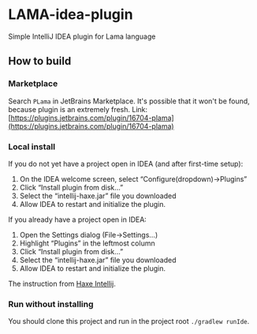 # LAMA-idea-plugin
Simple IntelliJ IDEA plugin for Lama language

## How to build

### Marketplace 
Search `PLama` in JetBrains Marketplace. It's possible that it won't be found, because plugin is an extremely fresh.
Link: [https://plugins.jetbrains.com/plugin/16704-plama](https://plugins.jetbrains.com/plugin/16704-plama)


### Local install

If you do not yet have a project open in IDEA (and after first-time setup):
1. On the IDEA welcome screen, select “Configure(dropdown)→Plugins”
2. Click “Install plugin from disk…”
3. Select the “intellij-haxe.jar” file you downloaded
4. Allow IDEA to restart and initialize the plugin.

If you already have a project open in IDEA:

1. Open the Settings dialog (File->Settings…)
2. Highlight “Plugins” in the leftmost column
3. Click “Install plugin from disk…”
4. Select the “intellij-haxe.jar” file you downloaded
5. Allow IDEA to restart and initialize the plugin.

The instruction from [Haxe Intellij](http://intellij-haxe.org/wiki/installation).

### Run without installing

You should clone this project and run in the project root `./gradlew runIde`.
